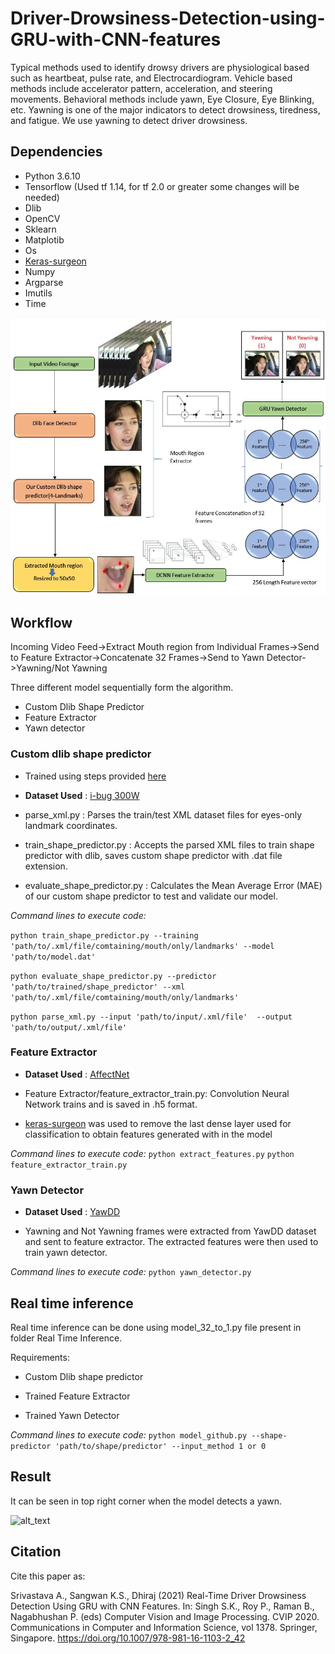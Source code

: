 # Driver-Drowsiness-Detection-using-GRU-with-CNN-features

Typical methods used to identify drowsy drivers are physiological based such as heartbeat, pulse rate, and Electrocardiogram. Vehicle based methods include accelerator pattern, acceleration, and steering movements. Behavioral methods include yawn, Eye Closure, Eye Blinking, etc. Yawning is one of the major indicators to detect drowsiness, tiredness, and fatigue. We use yawning to detect driver drowsiness.

## Dependencies
* Python 3.6.10
* Tensorflow (Used tf 1.14, for tf 2.0 or greater some changes will be needed)
* Dlib
* OpenCV
* Sklearn 
* Matplotib
* Os
* [Keras-surgeon](https://github.com/BenWhetton/keras-surgeon)
* Numpy
* Argparse
* Imutils
* Time


<img src="https://github.com/srivastava-ayush/Driver-Drowsiness-Detection-using-GRU-with-CNN-features/blob/main/Capture_3.JPG" width="600">

## Workflow

Incoming Video Feed->Extract Mouth region from Individual Frames->Send to Feature Extractor->Concatenate 32 Frames->Send to Yawn Detector->Yawning/Not Yawning

Three different model sequentially form the algorithm.

* Custom Dlib Shape Predictor
* Feature Extractor
* Yawn detector


### Custom dlib shape predictor 
* Trained using steps provided [here](https://www.pyimagesearch.com/2019/12/16/training-a-custom-dlib-shape-predictor/)

* **Dataset Used** : [i-bug 300W](https://ibug.doc.ic.ac.uk/resources/300-W/)

* parse_xml.py : Parses the train/test XML dataset files for eyes-only landmark coordinates.

* train_shape_predictor.py : Accepts the parsed XML files to train shape predictor with dlib, saves custom shape predictor with .dat file extension.

* evaluate_shape_predictor.py : Calculates the Mean Average Error (MAE) of our custom shape predictor to test and validate our model.

_Command lines to execute code:_

`python train_shape_predictor.py --training 'path/to/.xml/file/comtaining/mouth/only/landmarks' --model 'path/to/model.dat'`

`python evaluate_shape_predictor.py --predictor 'path/to/trained/shape_predictor' --xml 'path/to/.xml/file/comtaining/mouth/only/landmarks'`

`python parse_xml.py --input 'path/to/input/.xml/file'  --output 'path/to/output/.xml/file'`

### Feature Extractor

* **Dataset Used** : [AffectNet](http://mohammadmahoor.com/affectnet/)

* Feature Extractor/feature_extractor_train.py: Convolution Neural Network trains and is saved in .h5 format.

* [keras-surgeon](https://github.com/BenWhetton/keras-surgeon) was used to remove the last dense layer used for classification to obtain features generated with in the model


_Command lines to execute code:_  `python extract_features.py`  `python feature_extractor_train.py`

### Yawn Detector

* **Dataset Used** : [YawDD](https://www.researchgate.net/publication/262255270_YawDD_A_yawning_detection_dataset)

* Yawning and Not Yawning frames were extracted from YawDD dataset and sent to feature extractor. The extracted features were then used to train yawn detector.

_Command lines to execute code:_ `python yawn_detector.py`



## Real time inference
Real time inference can be done using model_32_to_1.py file present in folder Real Time Inference.

Requirements:

* Custom Dlib shape predictor

* Trained Feature Extractor

* Trained Yawn Detector

_Command lines to execute code:_
`python model_github.py --shape-predictor 'path/to/shape/predictor' --input_method 1 or 0`

## Result

It can be seen in top right corner when the model detects a yawn.

![alt_text](https://github.com/srivastava-ayush/Driver-Drowsiness-Detection-using-GRU-with-CNN-features/blob/main/Real%20Time%20Inference/yawdd_test.gif)

## Citation
Cite this paper as:

Srivastava A., Sangwan K.S., Dhiraj (2021) Real-Time Driver Drowsiness Detection Using GRU with CNN Features. In: Singh S.K., Roy P., Raman B., Nagabhushan P. (eds) Computer Vision and Image Processing. CVIP 2020. Communications in Computer and Information Science, vol 1378. Springer, Singapore. https://doi.org/10.1007/978-981-16-1103-2_42
